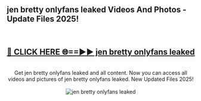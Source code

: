 <h2>jen bretty onlyfans leaked Videos And Photos - Update Files 2025!</h2>
<br>
<div align="center">
<h2><a href="https://top-ai-tools.click/QrbHav" rel="nofollow">🔴 CLICK HERE 🌐==►► jen bretty onlyfans leaked</a></h2>
<br>
Get jen bretty onlyfans leaked and all content. Now you can access all videos and pictures of jen bretty onlyfans leaked. New Updated Files 2025!
<br>
<br>
<a href="https://top-ai-tools.click/QrbHav" rel="nofollow" data-target="animated-image.originalLink"><img src="https://i.ibb.co.com/WyWwxjT/player-gif2.gif" alt="jen bretty onlyfans leaked" style="max-width: 100%; display: inline-block;" data-target="animated-image.originalImage"></a>
</div>
<br>